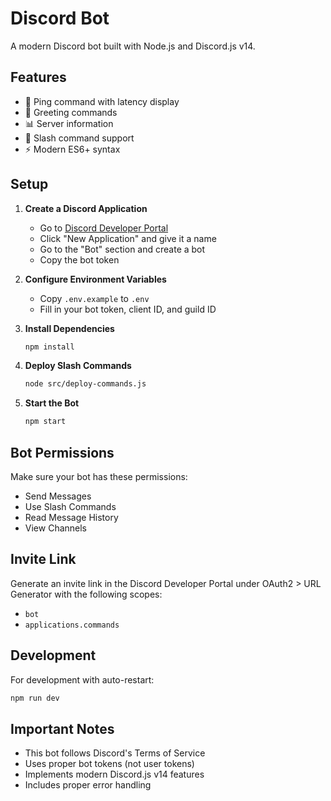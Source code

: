 # Discord Bot

A modern Discord bot built with Node.js and Discord.js v14.

## Features

- 🏓 Ping command with latency display
- 👋 Greeting commands
- 📊 Server information
- 🔧 Slash command support
- ⚡ Modern ES6+ syntax

## Setup

1. **Create a Discord Application**
   - Go to [Discord Developer Portal](https://discord.com/developers/applications)
   - Click "New Application" and give it a name
   - Go to the "Bot" section and create a bot
   - Copy the bot token

2. **Configure Environment Variables**
   - Copy `.env.example` to `.env`
   - Fill in your bot token, client ID, and guild ID

3. **Install Dependencies**
   ```bash
   npm install
   ```

4. **Deploy Slash Commands**
   ```bash
   node src/deploy-commands.js
   ```

5. **Start the Bot**
   ```bash
   npm start
   ```

## Bot Permissions

Make sure your bot has these permissions:
- Send Messages
- Use Slash Commands
- Read Message History
- View Channels

## Invite Link

Generate an invite link in the Discord Developer Portal under OAuth2 > URL Generator with the following scopes:
- `bot`
- `applications.commands`

## Development

For development with auto-restart:
```bash
npm run dev
```

## Important Notes

- This bot follows Discord's Terms of Service
- Uses proper bot tokens (not user tokens)
- Implements modern Discord.js v14 features
- Includes proper error handling